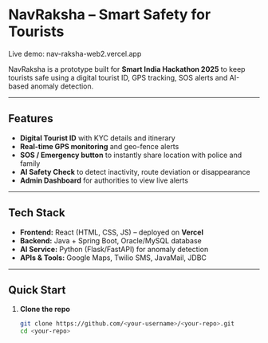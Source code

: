 # NavRaksha – Smart Safety for Tourists

Live demo: nav-raksha-web2.vercel.app

NavRaksha is a prototype built for **Smart India Hackathon 2025** to keep tourists safe using a digital tourist ID, GPS tracking, SOS alerts and AI-based anomaly detection.

---

## Features
- **Digital Tourist ID** with KYC details and itinerary  
- **Real-time GPS monitoring** and geo-fence alerts  
- **SOS / Emergency button** to instantly share location with police and family  
- **AI Safety Check** to detect inactivity, route deviation or disappearance  
- **Admin Dashboard** for authorities to view live alerts  

---

## Tech Stack
- **Frontend:** React (HTML, CSS, JS) – deployed on **Vercel**  
- **Backend:** Java + Spring Boot, Oracle/MySQL database  
- **AI Service:** Python (Flask/FastAPI) for anomaly detection  
- **APIs & Tools:** Google Maps, Twilio SMS, JavaMail, JDBC  

---

## Quick Start
1. **Clone the repo**
   ```bash
   git clone https://github.com/<your-username>/<your-repo>.git
   cd <your-repo>
